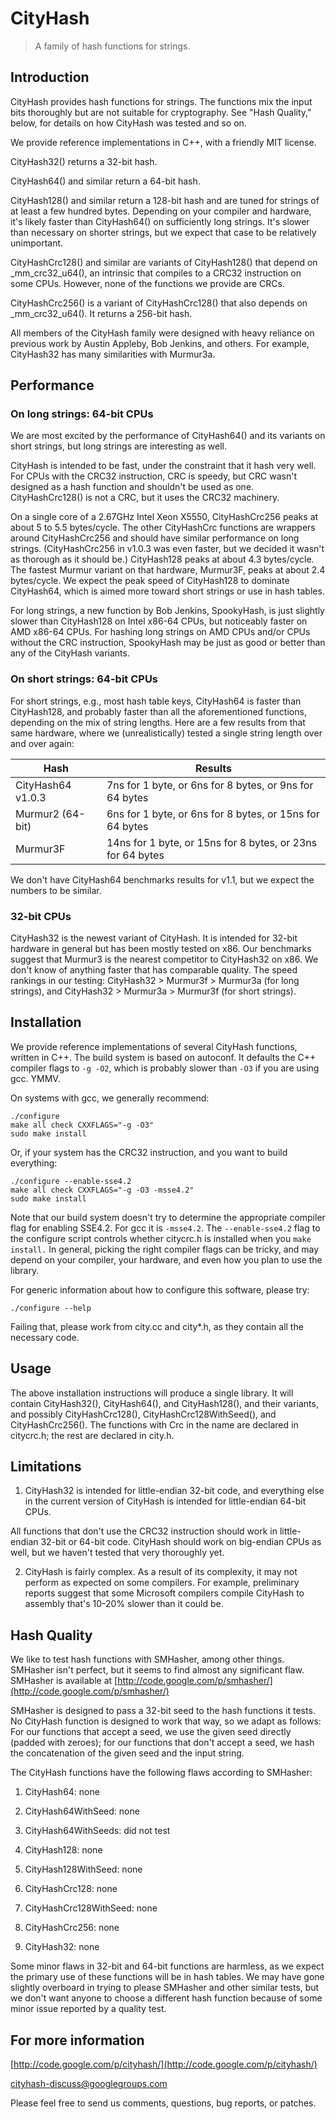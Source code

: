 # CityHash
> A family of hash functions for strings.


## Introduction

CityHash provides hash functions for strings.  The functions mix the
input bits thoroughly but are not suitable for cryptography.  See
"Hash Quality," below, for details on how CityHash was tested and so on.

We provide reference implementations in C++, with a friendly MIT license.

CityHash32() returns a 32-bit hash.

CityHash64() and similar return a 64-bit hash.

CityHash128() and similar return a 128-bit hash and are tuned for
strings of at least a few hundred bytes.  Depending on your compiler
and hardware, it's likely faster than CityHash64() on sufficiently long
strings.  It's slower than necessary on shorter strings, but we expect
that case to be relatively unimportant.

CityHashCrc128() and similar are variants of CityHash128() that depend
on _mm_crc32_u64(), an intrinsic that compiles to a CRC32 instruction
on some CPUs.  However, none of the functions we provide are CRCs.

CityHashCrc256() is a variant of CityHashCrc128() that also depends
on _mm_crc32_u64().  It returns a 256-bit hash.

All members of the CityHash family were designed with heavy reliance
on previous work by Austin Appleby, Bob Jenkins, and others.
For example, CityHash32 has many similarities with Murmur3a.

## Performance 
### On long strings: 64-bit CPUs
 
We are most excited by the performance of CityHash64() and its variants on
short strings, but long strings are interesting as well.

CityHash is intended to be fast, under the constraint that it hash very
well.  For CPUs with the CRC32 instruction, CRC is speedy, but CRC wasn't
designed as a hash function and shouldn't be used as one.  CityHashCrc128()
is not a CRC, but it uses the CRC32 machinery.

On a single core of a 2.67GHz Intel Xeon X5550, CityHashCrc256 peaks at about
5 to 5.5 bytes/cycle.  The other CityHashCrc functions are wrappers around
CityHashCrc256 and should have similar performance on long strings.
(CityHashCrc256 in v1.0.3 was even faster, but we decided it wasn't as thorough
as it should be.)  CityHash128 peaks at about 4.3 bytes/cycle.  The fastest
Murmur variant on that hardware, Murmur3F, peaks at about 2.4 bytes/cycle.
We expect the peak speed of CityHash128 to dominate CityHash64, which is
aimed more toward short strings or use in hash tables.

For long strings, a new function by Bob Jenkins, SpookyHash, is just
slightly slower than CityHash128 on Intel x86-64 CPUs, but noticeably
faster on AMD x86-64 CPUs.  For hashing long strings on AMD CPUs
and/or CPUs without the CRC instruction, SpookyHash may be just as
good or better than any of the CityHash variants.

### On short strings: 64-bit CPUs

For short strings, e.g., most hash table keys, CityHash64 is faster than
CityHash128, and probably faster than all the aforementioned functions,
depending on the mix of string lengths.  Here are a few results from that
same hardware, where we (unrealistically) tested a single string length over
and over again:

| Hash            |Results                                                   |
|-----------------|----------------------------------------------------------|
|CityHash64 v1.0.3|7ns for 1 byte, or 6ns for 8 bytes, or 9ns for 64 bytes   |
|Murmur2 (64-bit) |6ns for 1 byte, or 6ns for 8 bytes, or 15ns for 64 bytes  |
|Murmur3F         |14ns for 1 byte, or 15ns for 8 bytes, or 23ns for 64 bytes|

We don't have CityHash64 benchmarks results for v1.1, but we expect the
numbers to be similar.

### 32-bit CPUs

CityHash32 is the newest variant of CityHash.  It is intended for
32-bit hardware in general but has been mostly tested on x86.  Our benchmarks
suggest that Murmur3 is the nearest competitor to CityHash32 on x86.
We don't know of anything faster that has comparable quality.  The speed rankings
in our testing: CityHash32 > Murmur3f > Murmur3a (for long strings), and
CityHash32 > Murmur3a > Murmur3f (for short strings).

## Installation

We provide reference implementations of several CityHash functions, written
in C++.  The build system is based on autoconf.  It defaults the C++
compiler flags to `-g -O2`, which is probably slower than `-O3` if you are
using gcc.  YMMV.

On systems with gcc, we generally recommend:

```
./configure
make all check CXXFLAGS="-g -O3"
sudo make install
```

Or, if your system has the CRC32 instruction, and you want to build everything:

```
./configure --enable-sse4.2
make all check CXXFLAGS="-g -O3 -msse4.2"
sudo make install
```

Note that our build system doesn't try to determine the appropriate compiler
flag for enabling SSE4.2.  For gcc it is `-msse4.2`.  The `--enable-sse4.2`
flag to the configure script controls whether citycrc.h is installed when
you `make install.`  In general, picking the right compiler flags can be
tricky, and may depend on your compiler, your hardware, and even how you
plan to use the library.

For generic information about how to configure this software, please try:

```
./configure --help
```

Failing that, please work from city.cc and city*.h, as they contain all the
necessary code.

## Usage

The above installation instructions will produce a single library.  It will
contain CityHash32(), CityHash64(), and CityHash128(), and their variants,
and possibly CityHashCrc128(), CityHashCrc128WithSeed(), and
CityHashCrc256().  The functions with Crc in the name are declared in
citycrc.h; the rest are declared in city.h.

## Limitations

1. CityHash32 is intended for little-endian 32-bit code, and everything else in
the current version of CityHash is intended for little-endian 64-bit CPUs.

All functions that don't use the CRC32 instruction should work in
little-endian 32-bit or 64-bit code.  CityHash should work on big-endian CPUs
as well, but we haven't tested that very thoroughly yet.

2. CityHash is fairly complex.  As a result of its complexity, it may not
perform as expected on some compilers.  For example, preliminary reports
suggest that some Microsoft compilers compile CityHash to assembly that's
10-20% slower than it could be.


## Hash Quality

We like to test hash functions with SMHasher, among other things.
SMHasher isn't perfect, but it seems to find almost any significant flaw.
SMHasher is available at [http://code.google.com/p/smhasher/](http://code.google.com/p/smhasher/)

SMHasher is designed to pass a 32-bit seed to the hash functions it tests.
No CityHash function is designed to work that way, so we adapt as follows:
For our functions that accept a seed, we use the given seed directly (padded
with zeroes); for our functions that don't accept a seed, we hash the
concatenation of the given seed and the input string.

The CityHash functions have the following flaws according to SMHasher:

1. CityHash64: none

2. CityHash64WithSeed: none

3. CityHash64WithSeeds: did not test

4. CityHash128: none

5. CityHash128WithSeed: none

6. CityHashCrc128: none

7. CityHashCrc128WithSeed: none

8. CityHashCrc256: none

9. CityHash32: none

Some minor flaws in 32-bit and 64-bit functions are harmless, as we
expect the primary use of these functions will be in hash tables.  We
may have gone slightly overboard in trying to please SMHasher and other
similar tests, but we don't want anyone to choose a different hash function
because of some minor issue reported by a quality test.


## For more information

[http://code.google.com/p/cityhash/](http://code.google.com/p/cityhash/)

cityhash-discuss@googlegroups.com

Please feel free to send us comments, questions, bug reports, or patches.

